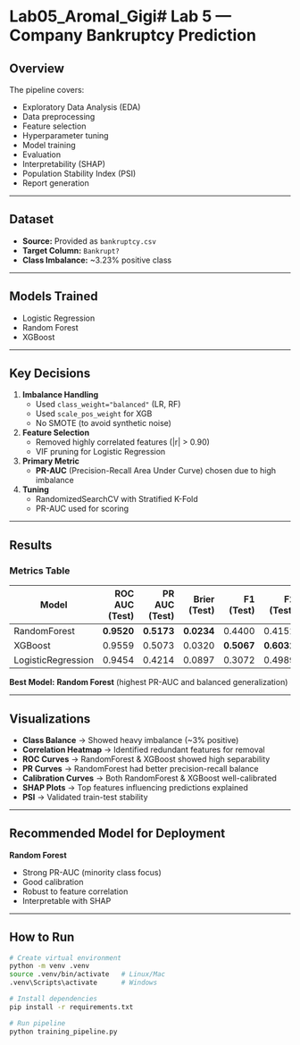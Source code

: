 # Lab05_Aromal_Gigi# Lab 5 — Company Bankruptcy Prediction

## Overview

The pipeline covers:
- Exploratory Data Analysis (EDA)
- Data preprocessing
- Feature selection
- Hyperparameter tuning
- Model training
- Evaluation
- Interpretability (SHAP)
- Population Stability Index (PSI)
- Report generation

---

## Dataset
- **Source:** Provided as `bankruptcy.csv`
- **Target Column:** `Bankrupt?`  
- **Class Imbalance:** ~3.23% positive class

---

## Models Trained
- Logistic Regression
- Random Forest
- XGBoost

---

## Key Decisions
1. **Imbalance Handling**
   - Used `class_weight="balanced"` (LR, RF)
   - Used `scale_pos_weight` for XGB
   - No SMOTE (to avoid synthetic noise)
2. **Feature Selection**
   - Removed highly correlated features (|r| > 0.90)
   - VIF pruning for Logistic Regression
3. **Primary Metric**
   - **PR-AUC** (Precision-Recall Area Under Curve) chosen due to high imbalance
4. **Tuning**
   - RandomizedSearchCV with Stratified K-Fold
   - PR-AUC used for scoring

---

## Results

### Metrics Table
| Model              | ROC AUC (Test) | PR AUC (Test) | Brier (Test) | F1 (Test) | F2 (Test) | Recall@P80 |
|--------------------|---------------:|--------------:|-------------:|----------:|----------:|-----------:|
| RandomForest       | **0.9520**     | **0.5173**    | **0.0234**   | 0.4400    | 0.4151    | 0.1818     |
| XGBoost            | 0.9559         | 0.5073        | 0.0320       | **0.5067**| **0.6032**| **0.2000** |
| LogisticRegression | 0.9454         | 0.4214        | 0.0897       | 0.3072    | 0.4989    | 0.1273     |

**Best Model:** **Random Forest** (highest PR-AUC and balanced generalization)

---

## Visualizations
- **Class Balance** → Showed heavy imbalance (~3% positive)
- **Correlation Heatmap** → Identified redundant features for removal
- **ROC Curves** → RandomForest & XGBoost showed high separability
- **PR Curves** → RandomForest had better precision-recall balance
- **Calibration Curves** → Both RandomForest & XGBoost well-calibrated
- **SHAP Plots** → Top features influencing predictions explained
- **PSI** → Validated train-test stability

---

## Recommended Model for Deployment
**Random Forest**  
- Strong PR-AUC (minority class focus)  
- Good calibration  
- Robust to feature correlation  
- Interpretable with SHAP

---

## How to Run
```bash
# Create virtual environment
python -m venv .venv
source .venv/bin/activate   # Linux/Mac
.venv\Scripts\activate      # Windows

# Install dependencies
pip install -r requirements.txt

# Run pipeline
python training_pipeline.py 

```
